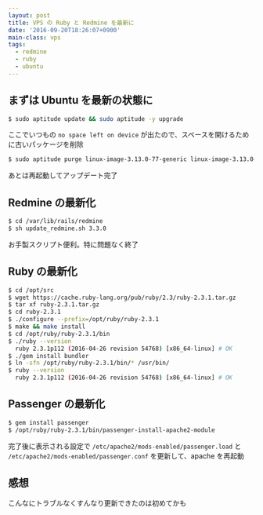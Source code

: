 ```yaml
---
layout: post
title: VPS の Ruby と Redmine を最新に
date: '2016-09-20T18:26:07+0900'
main-class: vps
tags:
  - redmine
  - ruby
  - ubuntu
---
```


## まずは Ubuntu を最新の状態に

```sh
$ sudo aptitude update && sudo aptitude -y upgrade
```

ここでいつもの `no space left on device` が出たので、スペースを開けるために古いパッケージを削除

```sh
$ sudo aptitude purge linux-image-3.13.0-77-generic linux-image-3.13.0-78-generic ... # 必要な分だけ
```

あとは再起動してアップデート完了

## Redmine の最新化

```sh
$ cd /var/lib/rails/redmine
$ sh update_redmine.sh 3.3.0
```

お手製スクリプト便利。特に問題なく終了

## Ruby の最新化

```sh
$ cd /opt/src
$ wget https://cache.ruby-lang.org/pub/ruby/2.3/ruby-2.3.1.tar.gz
$ tar xf ruby-2.3.1.tar.gz
$ cd ruby-2.3.1
$ ./configure --prefix=/opt/ruby/ruby-2.3.1
$ make && make install
$ cd /opt/ruby/ruby-2.3.1/bin
$ ./ruby --version
  ruby 2.3.1p112 (2016-04-26 revision 54768) [x86_64-linux] # OK
$ ./gem install bundler
$ ln -sfn /opt/ruby/ruby-2.3.1/bin/* /usr/bin/
$ ruby --version
  ruby 2.3.1p112 (2016-04-26 revision 54768) [x86_64-linux] # OK
```

## Passenger の最新化

```sh
$ gem install passenger
$ /opt/ruby/ruby-2.3.1/bin/passenger-install-apache2-module
```

完了後に表示される設定で `/etc/apache2/mods-enabled/passenger.load` と `/etc/apache2/mods-enabled/passenger.conf` を更新して、apache を再起動

## 感想

こんなにトラブルなくすんなり更新できたのは初めてかも
